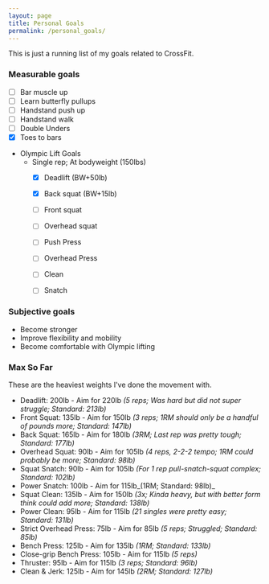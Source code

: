 ```yaml
---
layout: page
title: Personal Goals
permalink: /personal_goals/
---
```


This is just a running list of my goals related to CrossFit.

### Measurable goals
- [ ] Bar muscle up
- [ ] Learn butterfly pullups
- [ ] Handstand push up
- [ ] Handstand walk
- [ ] Double Unders
- [X] Toes to bars
- Olympic Lift Goals
    - Single rep; At bodyweight (150lbs)
        - [X] Deadlift (BW+50lb)
        - [X] Back squat (BW+15lb)
        - [ ] Front squat
        - [ ] Overhead squat
        - [ ] Push Press
        - [ ] Overhead Press
        - [ ] Clean
        - [ ] Snatch


### Subjective goals
- Become stronger
- Improve flexibility and mobility
- Become comfortable with Olympic lifting


### Max So Far

These are the heaviest weights I've done the movement with.

- Deadlift: 200lb - Aim for 220lb _(5 reps; Was hard but did not super struggle; Standard: 213lb)_
- Front Squat: 135lb - Aim for 150lb _(3 reps; 1RM should only be a handful of pounds more; Standard: 147lb)_
- Back Squat: 165lb - Aim for 180lb _(3RM; Last rep was pretty tough; Standard: 177lb)_
- Overhead Squat: 90lb - Aim for 105lb _(4 reps, 2-2-2 tempo; 1RM could probably be more; Standard: 98lb)_
- Squat Snatch: 90lb - Aim for 105lb _(For 1 rep pull-snatch-squat complex; Standard: 102lb)_
- Power Snatch: 100lb - Aim for 115lb_(1RM; Standard: 98lb)_
- Squat Clean: 135lb - Aim for 150lb _(3x; Kinda heavy, but with better form think could add more; Standard: 138lb)_
- Power Clean: 95lb - Aim for 115lb _(21 singles were pretty easy; Standard: 131lb)_
- Strict Overhead Press: 75lb - Aim for 85lb _(5 reps; Struggled; Standard: 85lb)_
- Bench Press: 125lb - Aim for 135lb _(1RM; Standard: 133lb)_
- Close-grip Bench Press: 105lb - Aim for 115lb _(5 reps)_
- Thruster: 95lb - Aim for 115lb _(3 reps; Standard: 96lb)_
- Clean & Jerk: 125lb - Aim for 145lb _(2RM; Standard: 127lb)_

